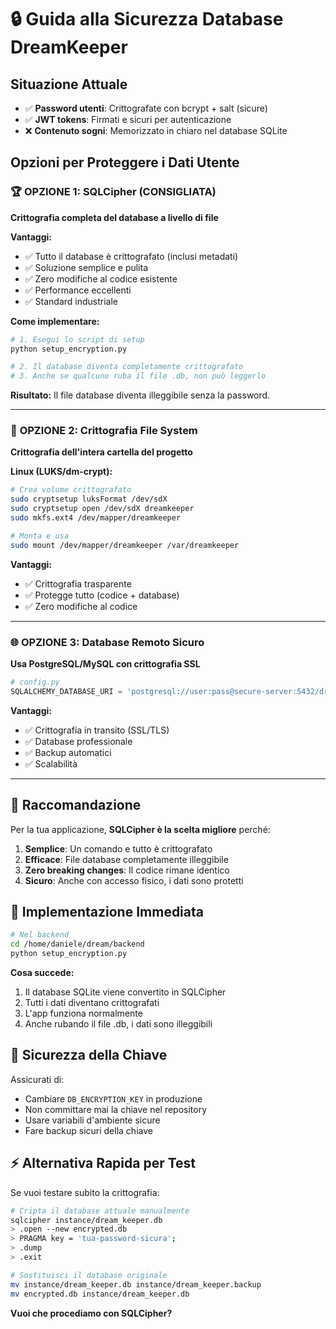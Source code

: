 # 🔒 Guida alla Sicurezza Database DreamKeeper

## Situazione Attuale
- ✅ **Password utenti**: Crittografate con bcrypt + salt (sicure)
- ✅ **JWT tokens**: Firmati e sicuri per autenticazione
- ❌ **Contenuto sogni**: Memorizzato in chiaro nel database SQLite

## Opzioni per Proteggere i Dati Utente

### 🏆 **OPZIONE 1: SQLCipher (CONSIGLIATA)**
**Crittografia completa del database a livello di file**

**Vantaggi:**
- ✅ Tutto il database è crittografato (inclusi metadati)
- ✅ Soluzione semplice e pulita
- ✅ Zero modifiche al codice esistente
- ✅ Performance eccellenti
- ✅ Standard industriale

**Come implementare:**
```bash
# 1. Esegui lo script di setup
python setup_encryption.py

# 2. Il database diventa completamente crittografato
# 3. Anche se qualcuno ruba il file .db, non può leggerlo
```

**Risultato:** Il file database diventa illeggibile senza la password.

---

### 📁 **OPZIONE 2: Crittografia File System**
**Crittografia dell'intera cartella del progetto**

**Linux (LUKS/dm-crypt):**
```bash
# Crea volume crittografato
sudo cryptsetup luksFormat /dev/sdX
sudo cryptsetup open /dev/sdX dreamkeeper
sudo mkfs.ext4 /dev/mapper/dreamkeeper

# Monta e usa
sudo mount /dev/mapper/dreamkeeper /var/dreamkeeper
```

**Vantaggi:**
- ✅ Crittografia trasparente
- ✅ Protegge tutto (codice + database)
- ✅ Zero modifiche al codice

---

### 🌐 **OPZIONE 3: Database Remoto Sicuro**
**Usa PostgreSQL/MySQL con crittografia SSL**

```python
# config.py
SQLALCHEMY_DATABASE_URI = 'postgresql://user:pass@secure-server:5432/dreamkeeper?sslmode=require'
```

**Vantaggi:**
- ✅ Crittografia in transito (SSL/TLS)
- ✅ Database professionale
- ✅ Backup automatici
- ✅ Scalabilità

---

## 🎯 **Raccomandazione**

Per la tua applicazione, **SQLCipher è la scelta migliore** perché:

1. **Semplice**: Un comando e tutto è crittografato
2. **Efficace**: File database completamente illeggibile
3. **Zero breaking changes**: Il codice rimane identico
4. **Sicuro**: Anche con accesso fisico, i dati sono protetti

## 🚀 **Implementazione Immediata**

```bash
# Nel backend
cd /home/daniele/dream/backend
python setup_encryption.py
```

**Cosa succede:**
1. Il database SQLite viene convertito in SQLCipher
2. Tutti i dati diventano crittografati
3. L'app funziona normalmente
4. Anche rubando il file .db, i dati sono illeggibili

## 🔑 **Sicurezza della Chiave**

Assicurati di:
- Cambiare `DB_ENCRYPTION_KEY` in produzione
- Non committare mai la chiave nel repository
- Usare variabili d'ambiente sicure
- Fare backup sicuri della chiave

## ⚡ **Alternativa Rapida per Test**

Se vuoi testare subito la crittografia:

```bash
# Cripta il database attuale manualmente
sqlcipher instance/dream_keeper.db
> .open --new encrypted.db
> PRAGMA key = 'tua-password-sicura';
> .dump
> .exit

# Sostituisci il database originale
mv instance/dream_keeper.db instance/dream_keeper.backup
mv encrypted.db instance/dream_keeper.db
```

**Vuoi che procediamo con SQLCipher?**
